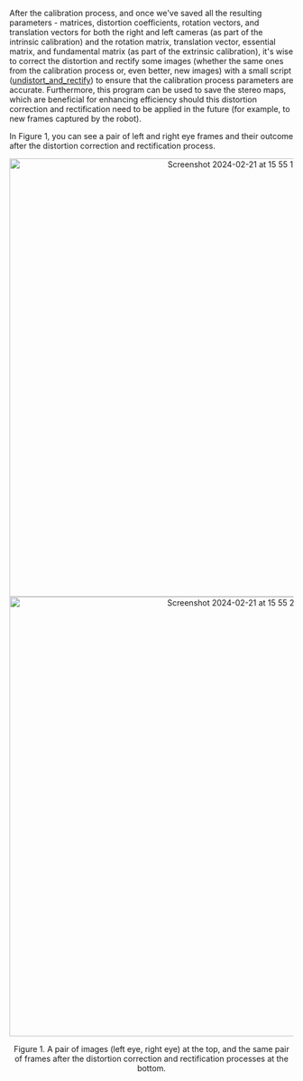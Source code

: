 
After the calibration process, and once we've saved all the resulting parameters - matrices, distortion coefficients, rotation vectors, and translation vectors for both the right and left cameras (as part of the intrinsic calibration) and the rotation matrix, translation vector, essential matrix, and fundamental matrix (as part of the extrinsic calibration), it's wise to correct the distortion and rectify some images (whether the same ones from the calibration process or, even better, new images) with a small script ([undistort_and_rectify](https://github.com/Any-Winter-4079/Transformer_Robot/blob/main/computer_code/undistortion_and_rectification/undistort_and_rectify.py)) to ensure that the calibration process parameters are accurate. Furthermore, this program can be used to save the stereo maps, which are beneficial for enhancing efficiency should this distortion correction and rectification need to be applied in the future (for example, to new frames captured by the robot).

In Figure 1, you can see a pair of left and right eye frames and their outcome after the distortion correction and rectification process.

<div align="center">
  <img width="776" alt="Screenshot 2024-02-21 at 15 55 17" src="https://github.com/Any-Winter-4079/Transformer_Robot/assets/50542132/c2c59b86-0020-461c-9472-32c31873848d">
<img width="778" alt="Screenshot 2024-02-21 at 15 55 29" src="https://github.com/Any-Winter-4079/Transformer_Robot/assets/50542132/ef7a9cd4-511f-47bd-8625-3c11276faea7">
  <p>Figure 1. A pair of images (left eye, right eye) at the top, and the same pair of frames after the distortion correction and rectification processes at the bottom.</p>
</div>
